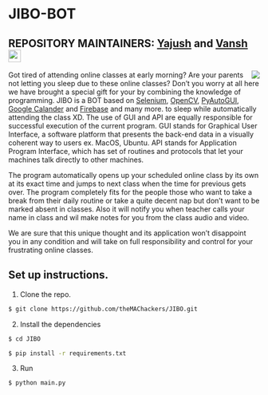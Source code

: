 # JIBO-BOT

## REPOSITORY MAINTAINERS: [Yajush](https://github.com/geekyvyas) and [Vansh](https://github.com/vansh-arora18) <img src="https://media.giphy.com/media/hvRJCLFzcasrR4ia7z/giphy.gif" width="25px">

<img align="right" src="https://media4.giphy.com/media/10bjbpyWbVmDXq/giphy.gif?cid=ecf05e47v48yfuhs6td1hmmk6hwolvswm79tpadxw389osit&rid=giphy.gif" />

Got tired of attending online classes at early morning? Are your parents not letting you sleep due to these online classes?
Don’t you worry at all here we have brought a special gift for your by combining the knowledge of programming.
JIBO is a BOT based on [Selenium](https://www.selenium.dev/), [OpenCV](https://opencv.org/), [PyAutoGUI](https://pypi.org/project/PyAutoGUI/), [Google Calander](https://developers.google.com/calendar) and [Firebase](firebase.google.com/official/site)  and many more.
to sleep while automatically attending the class XD. The use of GUI and API are equally responsible for successful execution of the current program. GUI stands for Graphical User Interface, a software platform that presents the back-end data in a visually coherent way to users ex. MacOS, Ubuntu. API stands for Application Program Interface, which has set of routines and protocols that let your machines talk directly to other machines.
    
The program automatically opens up your scheduled online class by its own at its exact time and jumps to next class when the time for previous gets over. The program completely fits for the people those who want to take a break from their daily routine or take a quite decent nap but don’t want to be marked absent in classes. Also it will notify you when teacher calls your name in class and wil make notes for you from the class audio and video.

We are sure that this unique thought and its application won’t disappoint you in any condition and will take on full responsibility and control for your frustrating online classes.



## Set up instructions.
1. Clone the repo.
```sh
$ git clone https://github.com/theMAChackers/JIBO.git
```

2. Install the dependencies
```sh
$ cd JIBO

$ pip install -r requirements.txt

```

3. Run
```sh
$ python main.py
```
